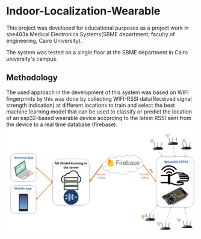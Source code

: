 # Indoor-Localization-Wearable
This project was developed for educational purposes as a project work in sbe403a Medical Electronics Systems(SBME department, faculty of engineering, Cairo University).

The system was tested on a single floor at the SBME department in Cairo university's campus.
## Methodology
The used approach in the development of this system was based on WIFI fingerprints by this was done by collecting WIFI-RSSI data(Received signal strength indication) at different locations to train and select the best machine learning model that can be used to classify or predict the location of an esp32-based wearable device according to the latest RSSI sent from the device to a real time database (firebase). 
![](/resources/localizer_diagram.png)
